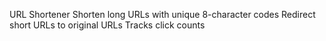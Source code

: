 URL Shortener Shorten long URLs with unique 8-character codes Redirect short URLs to original URLs Tracks click counts
